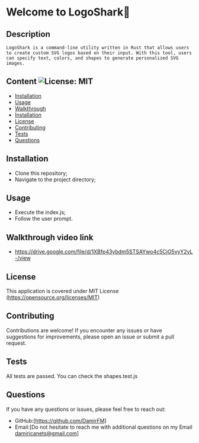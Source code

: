 
# Welcome to LogoShark🦈
## Description  
    LogoShark is a command-line utility written in Rust that allows users to create custom SVG logos based on their input. With this tool, users can specify text, colors, and shapes to generate personalized SVG images.

## Content ![License: MIT](https://img.shields.io/badge/License-MIT-yellow.svg) 
- [Installation](#Installation)
- [Usage](#Usage)
- [Walkthrough](#Walkthrough)
- [Installation](#Installation)
- [License](#License)
- [Contributing](#Contributing)
- [Tests](#Tests)
- [Questions](#Questions)

## Installation
- Clone this repository; 
- Navigate to the project directory;
## Usage
- Execute the index.js; 
- Follow the user prompt.
## Walkthrough video link
- https://drive.google.com/file/d/1XBfp43ybdm5STSAYwo4c5CjO5vyY2yL-/view
## License   
This application is covered under MIT License
(https://opensource.org/licenses/MIT)
## Contributing
Contributions are welcome! If you encounter any issues or have suggestions for improvements, please open an issue or submit a pull request.
## Tests
All tests are passed. You can check the shapes.test.js
## Questions
If you have any questions or issues, please feel free to reach out:
- GitHub:[https://github.com/DamirFM]
- Email:[Do not hesitate to reach me with additional questions on my Email damiricanets@gmail.com]
    